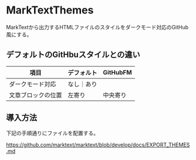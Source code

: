 # MarkTextThemes

MarkTextから出力するHTMLファイルのスタイルをダークモード対応のGitHub風にする。

## デフォルトのGitHbuスタイルとの違い

項目|デフォルト|GitHubFM
---|---|---
ダークモード対応|なし｜あり
文章ブロックの位置|左寄り|中央寄り

## 導入方法

下記の手順通りにファイルを配置する。

<https://github.com/marktext/marktext/blob/develop/docs/EXPORT_THEMES.md>
